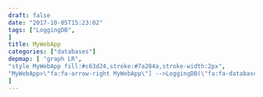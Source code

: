 ```yaml
---
draft: false
date: "2017-10-05T15:23:02"
tags: ["LoggingDB",
]
title: MyWebApp
categories: ["databases"]
depmap: [ "graph LR",
"style MyWebApp fill:#c63d24,stroke:#7a284a,stroke-width:2px",
"MyWebApp>\"fa:fa-arrow-right MyWebApp\"] -->LoggingDB(\"fa:fa-database LoggingDB\")",
]
---
```

			